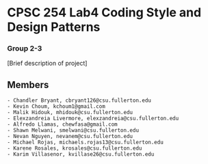 # CPSC 254 Lab4 Coding Style and Design Patterns
### Group 2-3
[Brief description of project]
## Members
    - Chandler Bryant, cbryant126@csu.fullerton.edu
    - Kevin Choum, kchoum1@gmail.com
    - Malik Hidouk, mhidouk@csu.fullerton.edu
    - Elexzandreia Livermore, elexzandreia@csu.fullerton.edu
    - Alfredo Llamas, chewfasa@gmail.com
    - Shawn Melwani, smelwani@csu.fullerton.edu
    - Nevan Nguyen, nevanem@csu.fullerton.edu
    - Michael Rojas, michaels.rojas13@csu.fullerton.edu
    - Karene Rosales, krosales@csu.fullerton.edu 
    - Karim Villasenor, kvillase26@csu.fullerton.edu
